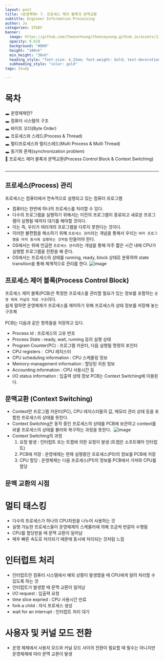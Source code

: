 ```yaml
---
layout: post
title: <운영체제> 7. 프로세스 제어 블록과 문맥교환
subtitle: Engineer Information Processing
author: Jo
categories: STUDY
banner:
  image: https://github.com/CheeseYoung/Cheeseyoung.github.io/assets/132384527/954aa2c4-35a1-48dd-a4b8-1c6da426465c
  opacity: 0.618
  background: "#000"
  height: "100vh"
  min_height: "38vh"
  heading_style: "font-size: 4.25em; font-weight: bold; text-decoration: underline"
  subheading_style: "color: gold"
tags: Study

---
```


# 목차
🕳 운영체제란? <br>
🕳 컴퓨터 시스템의 구조 <br>
🕳 바이트 오더(Byte Order) <br>
🕳 프로세스와 스레드(Process & Thread) <br>
🕳 멀티프로세스와 멀티스레드(Multi Process & Multi Thread) <br>
🕳 동기화 문제(synchronization problem) <br>
📌 프로세스 제어 블록과 문맥교환(Process Control Block & Context Switching) <br>
<br>
<hr>


## 프로세스(Process) 관리
프로세스는 컴퓨터에서 연속적으로 실행되고 있는 컴퓨터 프로그램
- 컴퓨터는 한번에 하나의 프로세스를 처리할 수 있다.
- 다수의 프로그램을 실행하기 위해서는 이전의 프로그램이 종료되고 새로운 프로그램이 실행될 때까지 대기를 해야할 것이다.
- 이는 즉, 우리가 여러개의 프로그램을 다루지 못한다는 것이다.
- 이러한 불편함을 해소하기 위해 ``프로세스 관리``라는 개념을 통해서 우리는 ``여러 프로그램을 마치 동시에 실행하는 것처럼`` 만들어야 한다.
- OS에서는 위에 언급한 ``프로세스 관리``라는 개념을 통해 아주 짧은 시간 내에 CPU가 실행할 프로그램을 전환을 해 준다.
- OS에서는 프로세스의 상태를 running, ready, block 상태로 분류하여 state transition을 통해 체계적으로 관리를 한다.
![image](https://github.com/CheeseYoung/Cheeseyoung.github.io/assets/132384527/954aa2c4-35a1-48dd-a4b8-1c6da426465c)

## 프로세스 제어 블록(Process Control Block)
프로세스 제어 블록(PCB)은 특정한 프로세스를 관리할 필요가 있는 정보를 포함하는 ``운영 체제 커널의 자료 구조``이다.<br>
쉽게 말하면 운영체제가 프로세스를 제어하기 위해 프로세스의 상태 정보를 저장해 놓는 구조체<br>
<br>
PCB는 다음과 같은 항목들을 저장하고 있다.
- Process Id : 프로세스의 고유 번호
- Process State : ready, wait, running 등의 실행 상태
- Program Counter(PC) : 프로그램 카운터, 다음 실행될 명령의 포인터
- CPU registers :  CPU 레지스터
- CPU scheduling information : CPU 스케줄링 정보 
- Memory-management information : 할당된 자원 정보
- Accounting information : CPU 사용시간 등 
- I/O status information : 입출력 상태 정보
PCB는 Context Switching에 이용된다.

## 문맥교환 (Context Switching)
- Context란 프로그램 카운터(PC), CPU 레지스터들의 값, 메모리 관리 상태 등을 포함한 프로세스의 상태를 뜻한다.
- Context Switching은 동작 중인 프로세스의 상태를 PCB에 보관하고 context를 바꿀 프로세스의 상태를 불러와 복구하는 과정을 뜻한다. 
![image](https://github.com/CheeseYoung/Cheeseyoung.github.io/assets/132384527/42b7158f-ad33-42e7-8420-117863ff112f)
- Context Switching의 과정
  1. 요청 발생 : 인터럽트 또는 트랩에 의한 요청이 발생 (트랩은 소프트웨어 인터럽트)
  2. PCB에 저장 : 운영체제는 현재 실행중인 프로세스(P0)의 정보를 PCB에 저장
  3. CPU 할당 :  운영체제는 다음 프로세스(P1)의 정보를 PCB에서 가져와 CPU를 할당

## 문맥 교환의 시점
# 멀티 태스킹  
- 다수의 프로세스가 하나의 CPU자원을 나누어 사용하는 것
- 실행 가능한 프로세스들이 운영체제의 스케줄러에 의해 조금씩 번갈아 수행됨
- CPU를 할당받을 때 문맥 교환이 일어남
- 매우 빠른 속도로 처리되기 때문에 동시에 처리되는 것처럼 느낌

# 인터럽트 처리
- 인터럽트란 컴퓨터 시스템에서 예외 상황이 발생했을 때 CPU에게 알려 처리할 수 있도록 하는 것
- 인터럽트가 발생할 때 문맥 교환이 일어남
- I/O request : 입출력 요청
- time slice expried : CPU 사용시간 만료
- fork a child : 자식 프로세스 생성
- wait for an interrupt : 인터럽트 처리 대기

# 사용자 및 커널 모드 전환
- 운영 체제에서 사용자 모드와 커널 모드 사이의 전환이 필요할 때 필수는 아니지만 운영체제에 따라 문맥 교환이 발생
 

















